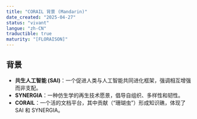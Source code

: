 ```yaml
---
title: "CORAIL 背景 (Mandarin)"
date_created: "2025-04-27"
status: "vivant"
langue: "zh-CN"
traductible: true
maturity: "[FLORAISON]"
---
```


## 背景
- **共生人工智能 (SAI)**：一个促进人类与人工智能共同进化框架，强调相互增强而非支配。
- **SYNERGIA**：一种仿生学的再生技术愿景，倡导自组织、多样性和韧性。
- **CORAIL**：一个活的文档平台，其中贡献（“珊瑚虫”）形成知识礁，体现了 SAI 和 SYNERGIA。